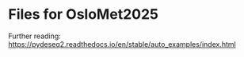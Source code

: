 # Files for OsloMet2025

Further reading:
https://pydeseq2.readthedocs.io/en/stable/auto_examples/index.html
